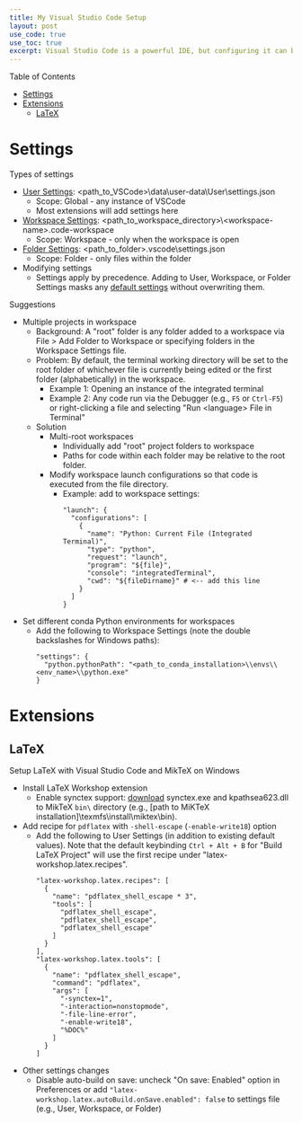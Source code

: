 ```yaml
---
title: My Visual Studio Code Setup
layout: post
use_code: true
use_toc: true
excerpt: Visual Studio Code is a powerful IDE, but configuring it can be challenging. I present an overview of how VSCode manages settings and my personal setup on a Windows 10 machine.
---
```


Table of Contents
- [Settings](#settings)
- [Extensions](#extensions)
  - [LaTeX](#latex)

# Settings
Types of settings
- [User Settings](https://code.visualstudio.com/docs/getstarted/settings): \<path_to_VSCode\>\data\user-data\User\settings.json
  - Scope: Global - any instance of VSCode
  - Most extensions will add settings here
- [Workspace Settings](https://code.visualstudio.com/docs/getstarted/settings): \<path_to_workspace_directory\>\\<workspace-name\>.code-workspace
  - Scope: Workspace - only when the workspace is open
- [Folder Settings](https://code.visualstudio.com/docs/editor/multi-root-workspaces#_settings): \<path_to_folder\>\.vscode\settings.json
  - Scope: Folder - only files within the folder
- Modifying settings
  - Settings apply by precedence. Adding to User, Workspace, or Folder Settings masks any [default settings](https://code.visualstudio.com/docs/getstarted/settings#_default-settings) without overwriting them.

Suggestions
- Multiple projects in workspace
  - Background: A "root" folder is any folder added to a workspace via File > Add Folder to Workspace or specifying folders in the Workspace Settings file.
  - Problem: By default, the terminal working directory will be set to the root folder of whichever file is currently being edited or the first folder (alphabetically) in the workspace.
    - Example 1: Opening an instance of the integrated terminal
    - Example 2: Any code run via the Debugger (e.g., `F5` or `Ctrl-F5`) or right-clicking a file and selecting "Run \<language\> File in Terminal"
  - Solution
    - Multi-root workspaces
      - Individually add "root" project folders to workspace
      - Paths for code within each folder may be relative to the root folder.
    - Modify workspace launch configurations so that code is executed from the file directory.
      - Example: add to workspace settings:
        ```{json}
        "launch": {
          "configurations": [
            {
              "name": "Python: Current File (Integrated Terminal)",
              "type": "python",
              "request": "launch",
              "program": "${file}",
              "console": "integratedTerminal",
              "cwd": "${fileDirname}" # <-- add this line
            }
          ]
        }
        ```
- Set different conda Python environments for workspaces
  - Add the following to Workspace Settings (note the double backslashes for Windows paths):
    ```{json}
    "settings": {
      "python.pythonPath": "<path_to_conda_installation>\\envs\\<env_name>\\python.exe"
    }
    ```

# Extensions

## LaTeX

Setup LaTeX with Visual Studio Code and MikTeX on Windows
- Install LaTeX Workshop extension
  - Enable synctex support: [download](https://github.com/aminophen/w32tex-build) synctex.exe and kpathsea623.dll to MikTeX `bin\` directory (e.g., \[path to MiKTeX installation\]\texmfs\install\miktex\bin).
- Add recipe for `pdflatex` with `-shell-escape` (`-enable-write18`) option
  - Add the following to User Settings (in addition to existing default values). Note that the default keybinding `Ctrl + Alt + B` for "Build LaTeX Project" will use the first recipe under "latex-workshop.latex.recipes".
    ```{json}
    "latex-workshop.latex.recipes": [
      {
        "name": "pdflatex_shell_escape * 3",
        "tools": [
          "pdflatex_shell_escape",
          "pdflatex_shell_escape",
          "pdflatex_shell_escape"
        ]
      }
    ],
    "latex-workshop.latex.tools": [
      {
        "name": "pdflatex_shell_escape",
        "command": "pdflatex",
        "args": [
          "-synctex=1",
          "-interaction=nonstopmode",
          "-file-line-error",
          "-enable-write18",
          "%DOC%"
        ]
      }
    ]
    ```
- Other settings changes
  - Disable auto-build on save: uncheck "On save: Enabled" option in Preferences or add `"latex-workshop.latex.autoBuild.onSave.enabled": false` to settings file (e.g., User, Workspace, or Folder)